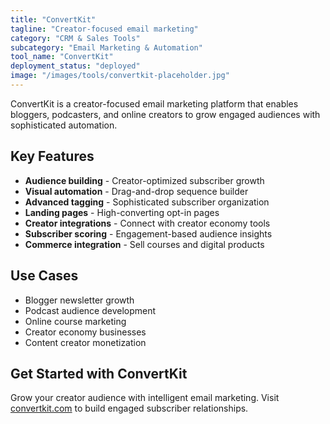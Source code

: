 ```yaml
---
title: "ConvertKit"
tagline: "Creator-focused email marketing"
category: "CRM & Sales Tools"
subcategory: "Email Marketing & Automation"
tool_name: "ConvertKit"
deployment_status: "deployed"
image: "/images/tools/convertkit-placeholder.jpg"
---
```

ConvertKit is a creator-focused email marketing platform that enables bloggers, podcasters, and online creators to grow engaged audiences with sophisticated automation.

## Key Features

- **Audience building** - Creator-optimized subscriber growth
- **Visual automation** - Drag-and-drop sequence builder
- **Advanced tagging** - Sophisticated subscriber organization
- **Landing pages** - High-converting opt-in pages
- **Creator integrations** - Connect with creator economy tools
- **Subscriber scoring** - Engagement-based audience insights
- **Commerce integration** - Sell courses and digital products

## Use Cases

- Blogger newsletter growth
- Podcast audience development
- Online course marketing
- Creator economy businesses
- Content creator monetization

## Get Started with ConvertKit

Grow your creator audience with intelligent email marketing. Visit [convertkit.com](https://convertkit.com) to build engaged subscriber relationships.